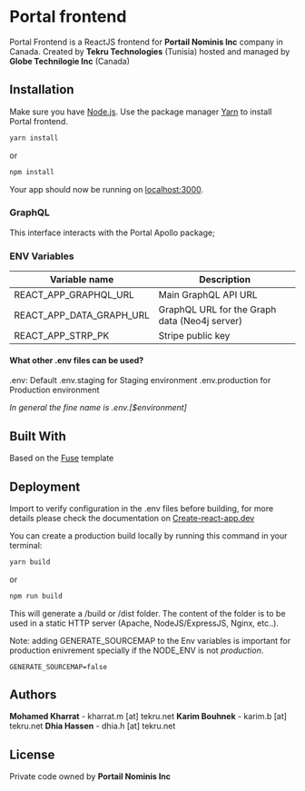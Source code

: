 
# Portal frontend

Portal Frontend is a ReactJS frontend for **Portail Nominis Inc** company in Canada.
Created by **Tekru Technologies** (Tunisia) hosted and managed by **Globe Technilogie Inc** (Canada)

## Installation

Make sure you have [Node.js](https://nodejs.org/). 
Use the package manager [Yarn](https://yarnpkg.com/) to install Portal frontend.

```bash
yarn install
```

or 

```bash
npm install
```

Your app should now be running on [localhost:3000](http://localhost:3000).

### GraphQL

This interface interacts with the Portal Apollo package;

### ENV Variables

| Variable name | Description |
|--|--|
| REACT_APP_GRAPHQL_URL | Main GraphQL API URL |
| REACT_APP_DATA_GRAPH_URL | GraphQL URL for the Graph data (Neo4j server) |
| REACT_APP_STRP_PK | Stripe public key |

#### What other .env files can be used?

.env: Default
.env.staging for Staging environment
.env.production for Production environment

*In general the fine name is .env.[$environment]*

## Built With

Based on the [Fuse](http://react-material.fusetheme.com/documentation/getting-started/introduction) template

## Deployment

Import to verify configuration in the .env files before building, for more details please check the documentation on [Create-react-app.dev](https://create-react-app.dev/docs/adding-custom-environment-variables/#adding-development-environment-variables-in-env)

You can create a production build locally by running this command in your terminal:

```bash
yarn build
```

or

```bash
npm run build
```

This will generate a /build or /dist folder. The content of the folder is to be used in a static HTTP server (Apache, NodeJS/ExpressJS, Nginx, etc..).

Note: adding GENERATE_SOURCEMAP to the Env variables is important for production enivrement specially if the NODE_ENV is not *production*.
```env
GENERATE_SOURCEMAP=false
```

## Authors

**Mohamed Kharrat** - kharrat.m [at] tekru.net
**Karim Bouhnek** - karim.b [at] tekru.net
**Dhia Hassen** - dhia.h [at] tekru.net

## License

Private code owned by **Portail Nominis Inc**